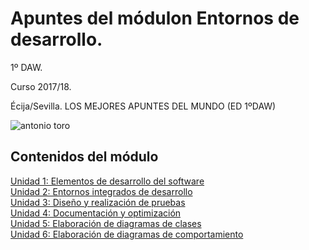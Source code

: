 # Apuntes del módulon Entornos de desarrollo.

1º DAW.

Curso 2017/18.

Écija/Sevilla.
LOS MEJORES APUNTES DEL MUNDO (ED 1ºDAW)

![antonio toro](http://www.dosbit.com/images/2012/08/XCode-Logo-e1346304158284.jpg)


## Contenidos del módulo

[Unidad 1: Elementos de desarrollo del software](1.ELEMENTOS.md)  
[Unidad 2: Entornos integrados de desarrollo](1.ENTORNOS.md)   
[Unidad 3: Diseño y realización de pruebas](1.PRUEBAS.md)    
[Unidad 4: Documentación y optimización](1.DOCUMENTACIÓN.md)  
[Unidad 5: Elaboración de diagramas de clases](1.DIAGRAMAS_CLASES.md)    
[Unidad 6: Elaboración de diagramas de comportamiento](1.DIAGRAMAS_COMPORTAMIENTO.md)    
